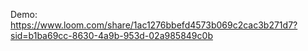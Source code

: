Demo: https://www.loom.com/share/1ac1276bbefd4573b069c2cac3b271d7?sid=b1ba69cc-8630-4a9b-953d-02a985849c0b

